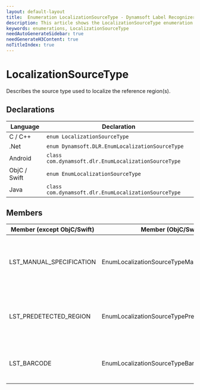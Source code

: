 ```yaml
---
layout: default-layout
title:  Enumeration LocalizationSourceType - Dynamsoft Label Recognizer
description: This article shows the LocalizationSourceType enumeration of Dynamsoft Label Recognizer.
keywords: enumerations, LocalizationSourceType
needAutoGenerateSidebar: true
needGenerateH3Content: true
noTitleIndex: true
---
```


# LocalizationSourceType

Describes the source type used to localize the reference region(s).

## Declarations

| Language | Declaration |
| -------- | ----------- |
| C / C++ | `enum LocalizationSourceType` |
| .Net | `enum Dynamsoft.DLR.EnumLocalizationSourceType` |
| Android | `class com.dynamsoft.dlr.EnumLocalizationSourceType` |
| ObjC / Swift | `enum EnumLocalizationSourceType` |
| Java | `class com.dynamsoft.dlr.EnumLocalizationSourceType` |

## Members

| Member (except ObjC/Swift) | Member (ObjC/Swift) | Value | Description |
| -------------------------- | ------------------- | ----- | ----------- |
| LST_MANUAL_SPECIFICATION | EnumLocalizationSourceTypeManualSpecification | 0x01 | Define the reference region using the manually specified location. |
| LST_PREDETECTED_REGION | EnumLocalizationSourceTypePredetectedRegion | 0x02 | Define the reference region using the result(s) of region predetection process. |
| LST_BARCODE | EnumLocalizationSourceTypeBarcode | 0x04 | Define the reference region using the barcode info. |
